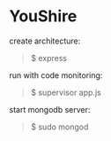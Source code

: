 YouShire
========

create architecture:
>$ express

run with code monitoring:
>$ supervisor app.js

start mongodb server:
>$ sudo mongod
